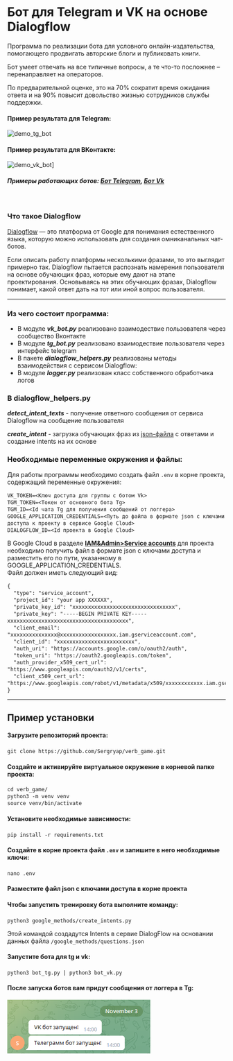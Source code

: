 # Бот для Telegram и VK на основе Dialogflow

Программа по реализации бота для условного онлайн-издательства, помогающего продвигать авторские блоги и публиковать книги.

Бот умеет отвечать на все типичные вопросы, а те что-то посложнее – перенаправляет на операторов.

По предварительной оценке, это на 70% сократит время ожидания ответа и на 90% повысит довольство жизнью сотрудников службы поддержки.

#### Пример результата для Telegram:

![demo_tg_bot](https://user-images.githubusercontent.com/99894266/197346997-9f2121c0-f1b1-4d48-b0c9-8e33fa84c8a1.gif)

#### Пример результата для ВКонтакте:

![demo_vk_bot](https://user-images.githubusercontent.com/99894266/197347013-d05f1e6c-f3c0-41f6-8da6-58387d7c25c1.gif)]

##### Примеры работающих ботов: *[Бот Telegram](https://t.me/SpacePhotoRussianSwordbot)*, *[Бот Vk](https://vk.com/write-215288801)*
<br>

### Что такое Dialogflow

[Dialogflow](https://dialogflow.cloud.google.com) — это платформа от Google для понимания естественного языка, которую можно использовать для создания омниканальных чат-ботов.

Если описать работу платформы несколькими фразами, то это выглядит примерно так. Dialogflow пытается распознать намерения пользователя на основе обучающих фраз, которые ему дают на этапе проектирования. Основываясь на этих обучающих фразах, Dialogflow понимает, какой ответ дать на тот или иной вопрос пользователя.
***
### Из чего состоит программа:

* В модуле ***vk_bot.py*** реализовано взаимодествие пользователя через сообщество Вконтакте
* В модуле ***tg_bot.py*** реализовано взаимодествие пользователя через интерфейс telegram
* В пакете ***dialogflow_helpers.py*** реализованы методы взаимодействия с сервисом Dialogflow:
* В модуле ***logger.py*** реализован класс собственного обработчика логов

### В dialogflow_helpers.py

  ***detect_intent_texts*** - получение ответного сообщения от сервиса Dialogflow на сообщение пользователя

  ***create_intent*** - загрузка обучающих фраз из [json-файла](https://github.com/Sergryap/verb_game/blob/master/google_methods/questions.json) с ответами и создание intents на их основе

### Необходимые переменные окружения и файлы:

Для работы программы необходимо создать файл `.env` в корне проекта, содержащий переменные окружения:
```
VK_TOKEN=<Ключ доступа для группы с ботом Vk>
TGM_TOKEN=<Токен от основного бота Tg>
TGM_ID=<Id чата Tg для получения сообщений от логгера>
GOOGLE_APPLICATION_CREDENTIALS=<Путь до файла в формате json с ключами доступа к проекту в сервисе Google Cloud>
DIALOGFLOW_ID=<Id проекта в Google Cloud>
```

В Google Cloud в разделе **[IAM&Admin>Service accounts](https://console.cloud.google.com/iam-admin/serviceaccounts)** для проекта необходимо получить файл в формате json с ключами доступа и разместить его по пути, указанному в GOOGLE_APPLICATION_CREDENTIALS.
<br>Файл должен иметь следующий вид:
```
{
  "type": "service_account",
  "project_id": "your app XXXXXX",
  "private_key_id": "xxxxxxxxxxxxxxxxxxxxxxxxxxxxxxxxx",
  "private_key": "-----BEGIN PRIVATE KEY-----xxxxxxxxxxxxxxxxxxxxxxxxxxxxxxxxxxxxxxx",
  "client_email": "xxxxxxxxxxxxxxx@xxxxxxxxxxxxxxxxxx.iam.gserviceaccount.com",
  "client_id": "xxxxxxxxxxxxxxxxxxxxxxxxx",
  "auth_uri": "https://accounts.google.com/o/oauth2/auth",
  "token_uri": "https://oauth2.googleapis.com/token",
  "auth_provider_x509_cert_url": "https://www.googleapis.com/oauth2/v1/certs",
  "client_x509_cert_url": "https://www.googleapis.com/robot/v1/metadata/x509/xxxxxxxxxxxx.iam.gserviceaccount.com"
}
```
***
## Пример установки
#### Загрузите репозиторий проекта:
`git clone https://github.com/Sergryap/verb_game.git`
#### Создайте и активируйте виртуальное окружение в корневой папке проекта:
```
cd verb_game/
python3 -m venv venv
source venv/bin/activate
```
#### Установите необходимые зависимости:
`pip install -r requirements.txt`

#### Создайте в корне проекта файл `.env` и запишите в него необходимые ключи:
`nano .env`

#### Разместите файл json с ключами доступа в корне проекта


#### Чтобы запустить тренировку бота выполните команду:
`python3 google_methods/create_intents.py`

Этой командой создадутся Intents в сервие DialogFlow на основании данных файла `/google_methods/questions.json`

#### Запустите бота для tg и vk:
`python3 bot_tg.py | python3 bot_vk.py`

#### После запуска ботов вам придут сообщения от логгера в Tg:
![img.png](img.png)